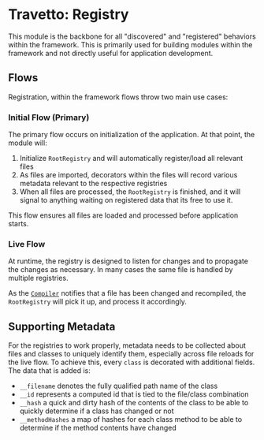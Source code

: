Travetto: Registry
=================

This module is the backbone for all "discovered" and "registered" behaviors within the framework. This is primarily used for building
modules within the framework and not directly useful for application development.

## Flows
Registration, within the framework flows throw two main use cases:

### Initial Flow (Primary)
The primary flow occurs on initialization of the application. At that point, the module will:
1. Initialize `RootRegistry` and will automatically register/load all relevant files
2. As files are imported, decorators within the files will record various metadata relevant to the respective registries 
3. When all files are processed, the `RootRegistry` is finished, and it will signal to anything waiting on registered data that
  its free to use it.  

This flow ensures all files are loaded and processed before application starts.

### Live Flow
At runtime, the registry is designed to listen for changes and to propagate the changes as necessary. In many cases the same file is 
handled by multiple registries.

As the [`Compiler`](https://github.com/travetto/compiler) notifies that a file has been changed and recompiled, the `RootRegistry`
will pick it up, and process it accordingly.

## Supporting Metadata
For the registries to work properly, metadata needs to be collected about files and classes to uniquely identify them, especially across file reloads for the live flow.  To achieve this, every `class` is decorated with additional fields.  The data that is added is:
* `__filename` denotes the fully qualified path name of the class
* `__id` represents a computed id that is tied to the file/class combination
* `__hash` a quick and dirty hash of the contents of the class to be able to quickly determine if a class has changed or not
* `__methodHashes` a map of hashes for each class method to be able to determine if the method contents have changed